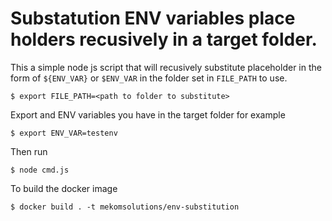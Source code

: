# Substatution ENV variables place holders recusively in a target folder.
This a simple node js script that will recusively substitute placeholder in the form of `${ENV_VAR}` or `$ENV_VAR` in the folder set in `FILE_PATH` to use.

```$ export FILE_PATH=<path to folder to substitute>```

Export and ENV variables you have in the target folder for example

```$ export ENV_VAR=testenv```

Then run

```$ node cmd.js```

To build the docker image 

```$ docker build . -t mekomsolutions/env-substitution ```
